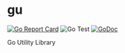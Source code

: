 # gu

[![Go Report Card](https://goreportcard.com/badge/github.com/setheck/gu)](https://goreportcard.com/report/github.com/setheck/gu)
![Go Test](https://github.com/Setheck/gu/workflows/Go%20Test/badge.svg)
[![GoDoc](https://godoc.org/github.com/Setheck/gu?status.svg)](https://godoc.org/github.com/Setheck/gu)

Go Utility Library